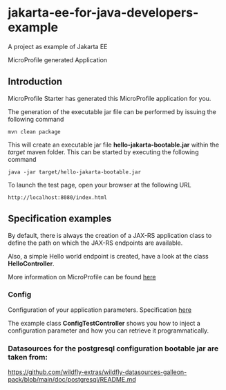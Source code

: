 # jakarta-ee-for-java-developers-example
A project as example of Jakarta EE

MicroProfile generated Application

## Introduction

MicroProfile Starter has generated this MicroProfile application for you.

The generation of the executable jar file can be performed by issuing the following command


    mvn clean package

This will create an executable jar file **hello-jakarta-bootable.jar** within the _target_ maven folder. This can be started by executing the following command

    java -jar target/hello-jakarta-bootable.jar




To launch the test page, open your browser at the following URL

    http://localhost:8080/index.html  



## Specification examples

By default, there is always the creation of a JAX-RS application class to define the path on which the JAX-RS endpoints are available.

Also, a simple Hello world endpoint is created, have a look at the class **HelloController**.

More information on MicroProfile can be found [here](https://microprofile.io/)

### Config

Configuration of your application parameters.
Specification [here](https://microprofile.io/project/eclipse/microprofile-config)

The example class **ConfigTestController** shows you how to inject a configuration parameter and how you can retrieve it
programmatically.

### Datasources for the postgresql configuration bootable jar are taken from:

https://github.com/wildfly-extras/wildfly-datasources-galleon-pack/blob/main/doc/postgresql/README.md

